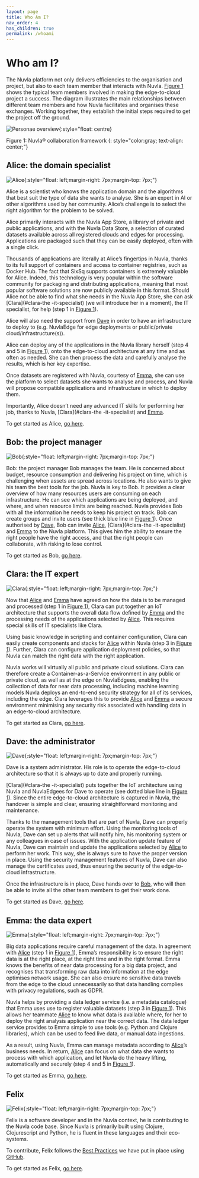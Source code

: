 ```yaml
---
layout: page
title: Who Am I?
nav_order: 4
has_children: true
permalink: /whoami
---
```


# Who am I?

The Nuvla platform not only delivers efficiencies to the organisation and project, but also to each team member that interacts with Nuvla. [Figure 1](#nuvla-collaboration-framework) shows the typical team members involved in making the edge-to-cloud project a success. The diagram illustrates the main relationships between different team members and how Nuvla facilitates and organises these exchanges. Working together, they establish the initial steps required to get the project off the ground.

<a name="nuvla-collaboration-framework"></a>![Personae overview](/assets/img/personae.png){:style="float: centre}

Figure 1: Nuvla® collaboration framework
{: style="color:gray; text-align: center;"}

## Alice: the domain specialist

![Alice](/assets/img/alice.png){:style="float: left;margin-right: 7px;margin-top: 7px;"}

Alice is a scientist who knows the application domain and the algorithms that best suit the type of data she wants to analyse. She is an expert in AI or other algorithms used by her community. Alice’s challenge is to select the right algorithm for the problem to be solved. 

Alice primarily interacts with the Nuvla App Store, a library of private and public applications, and with the Nuvla Data Store, a selection of curated datasets available across all registered clouds and edges for processing. Applications are packaged such that they can be easily deployed, often with a single click.

Thousands of applications are literally at Alice’s fingertips in Nuvla, thanks to its full support of containers and access to container registries, such as Docker Hub. The fact that SixSq supports containers is extremely valuable for Alice. Indeed, this technology is very popular within the software community for packaging and distributing applications, meaning that most popular software solutions are now publicly available in this format. Should Alice not be able to find what she needs in the Nuvla App Store, she can ask [Clara](#clara-the -it-specialist) (we will introduce her in a moment), the IT specialist, for help (step 1 in [Figure 1](#nuvla-collaboration-framework)).

Alice will also need the support from [Dave](#dave-the-operator) in order to have an infrastructure to deploy to (e.g. NuvlaEdge for edge deployments or public/private cloud/infrastructure(s)).

Alice can deploy any of the applications in the Nuvla library herself (step 4 and 5 in [Figure 1](#nuvla-collaboration-framework)), onto the edge-to-cloud architecture at any time and as often as needed. She can then process the data and carefully analyse the results, which is her key expertise. 

Once datasets are registered with Nuvla, courtesy of [Emma](#emma-the-data-expert), she can use the platform to select datasets she wants to analyse and process, and Nuvla will propose compatible applications and infrastructure in which to deploy them.

Importantly, Alice doesn’t need any advanced IT skills for performing her job, thanks to Nuvla, [Clara](#clara-the -it-specialist) and [Emma](#emma-the-data-expert). 

To get started as Alice, [go here](alice).

## Bob: the project manager

![Bob](/assets/img/bob.png){:style="float: left;margin-right: 7px;margin-top: 7px;"}

Bob: the project manager
Bob manages the team. He is concerned about budget, resource consumption and delivering his project on time, which is challenging when assets are spread across locations. He also wants to give his team the best tools for the job.
Nuvla is key to Bob. It provides a clear overview of how many resources users are consuming on each infrastructure. He can see which applications are being deployed, and where, and when resource limits are being reached. Nuvla provides Bob with all the information he needs to keep his project on track.
Bob can create groups and invite users (see thick blue line in [Figure 1](#nuvla-collaboration-framework)).  Once authorised by [Dave](#dave-the-operator), Bob can invite [Alice](#alice-the-domain-specialist), [Clara](#clara-the -it-specialist) and [Emma](#emma-the-data-expert) to the Nuvla platform. This gives him the ability to ensure the right people have the right access, and that the right people can collaborate, with risking to lose control.

To get started as Bob, [go here](bob).

## Clara: the IT expert

![Clara](/assets/img/clara.png){:style="float: left;margin-right: 7px;margin-top: 7px;"}

Now that [Alice](#alice-the-domain-specialist) and [Emma](#emma-the-data-expert) have agreed on how the data is to be managed and processed (step 1 in [Figure 1](#nuvla-collaboration-framework)), Clara can put together an IoT architecture that supports the overall data flow defined by [Emma](#emma-the-data-expert) and the processing needs of the applications selected by [Alice](#alice-the-domain-specialist). This requires special skills of IT specialists like Clara. 

Using basic knowledge in scripting and container configuration, Clara can easily create components and stacks for [Alice](#alice-the-domain-specialist) within Nuvla (step 3 in [Figure 1](#nuvla-collaboration-framework)). Further, Clara can configure application deployment policies, so that Nuvla can match the right data with the right application.

Nuvla works will virtually all public and private cloud solutions. Clara can therefore create a Container-as-a-Service environment in any public or private cloud, as well as at the edge on NuvlaEdgees, enabling the collection of data for near data processing, including machine learning models
Nuvla deploys an end-to-end security strategy for all of its services, including the edge. Clara leverages this to provide [Alice](#alice-the-domain-specialist) and [Emma](#emma-the-data-expert) a secure environment minimising any security risk associated with handling data in an edge-to-cloud architecture.

To get started as Clara, [go here](clara).

## Dave: the administrator

![Dave](/assets/img/dave.png){:style="float: left;margin-right: 7px;margin-top: 7px;"}

Dave is a system administrator. His role is to operate the edge-to-cloud architecture so that it is always up to date and properly running.

[Clara](#clara-the -it-specialist) puts together the IoT architecture using Nuvla and NuvlaEdgees for Dave to operate (see dotted blue line in [Figure 1](#nuvla-collaboration-framework)). Since the entire edge-to-cloud architecture is captured in Nuvla, the handover is simple and clear, ensuring straightforward monitoring and maintenance. 

Thanks to the management tools that are part of Nuvla, Dave can properly operate the system with minimum effort. Using the monitoring tools of Nuvla, Dave can set up alerts that will notify him, his monitoring system or any colleagues in case of issues. With the application update feature of Nuvla, Dave can maintain and update the applications selected by [Alice](#alice-the-domain-specialist) to perform her work. This way, she is always sure to have the proper version in place. Using the security management features of Nuvla, Dave can also manage the certificates used, thus ensuring the security of the edge-to-cloud infrastructure.

Once the infrastructure is in place, Dave hands over to [Bob](#bob-the-project-manager), who will then be able to invite all the other team members to get their work done.

To get started as Dave, [go here](dave).

## Emma: the data expert

![Emma](/assets/img/emma.png){:style="float: left;margin-right: 7px;margin-top: 7px;"}

Big data applications require careful management of the data. In agreement with [Alice](#alice-the-domain-specialist) (step 1 in [Figure 1](#nuvla-collaboration-framework)), Emma’s responsibility is to ensure the right data is at the right place, at the right time and in the right format. Emma knows the benefits of near data processing for a big data project, and recognises that transforming raw data into information at the edge optimises network usage. She can also ensure no sensitive data travels from the edge to the cloud unnecessarily so that data handling complies with privacy regulations, such as GDPR. 

Nuvla helps by providing a data ledger service (i.e. a metadata catalogue) that Emma uses use to register valuable datasets (step 3 in [Figure 1](#nuvla-collaboration-framework)). This allows her teammate [Alice](#alice-the-domain-specialist) to know what data is available where, for her to deploy the right analysis application near the correct data. The data ledger service provides to Emma simple to use tools (e.g. Python and Clojure libraries), which can be used to feed live data, or manual data ingestions.

As a result, using Nuvla, Emma can manage metadata according to [Alice](#alice-the-domain-specialist)’s business needs. In return, [Alice](#alice-the-domain-specialist) can focus on what data she wants to process with which application, and let Nuvla do the heavy lifting, automatically and securely (step 4 and 5 in [Figure 1](#nuvla-collaboration-framework)). 

To get started as Emma, [go here](emma).

## Felix

![Felix](/assets/img/felix.png){:style="float: left;margin-right: 7px;margin-top: 7px;"}

Felix is a software developer and in the Nuvla context, he is contributing to the Nuvla code base. Since Nuvla is primarily built using Clojure, Clojurescript and Python, he is fluent in these languages and their eco-systems.

To contribute, Felix follows the [Best Practices](https://github.com/nuvla/nuvla/wiki/GitHub-Best-Practices) we have put in place using [GitHub](https://github.com/nuvla/nuvla).

To get started as Felix, [go here](felix).
